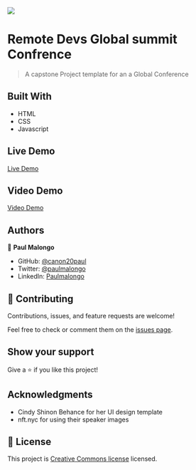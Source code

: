 ![](https://img.shields.io/badge/Microverse-blueviolet)

# Remote Devs Global summit Confrence

> A capstone Project template for an a Global Conference

## Built With

- HTML
- CSS
- Javascript

## Live Demo

[Live Demo]( https://canon20paul.github.io/Capstone-Project-1-Confrence/)

## Video Demo

[Video Demo](https://www.loom.com/share/ba76db2139cb41589aaa105d2649ea1c)

## Authors

👤 **Paul Malongo**

- GitHub: [@canon20paul](https://github.com/canon20paul)
- Twitter: [@paulmalongo](https://twitter.com/paulmalongo)
- LinkedIn: [Paulmalongo](https://linkedin.com/in/paulmalongo)

## 🤝 Contributing

Contributions, issues, and feature requests are welcome!

Feel free to check or comment them on the [issues page](https://github.com/canon20paul/Capstone-Project-1-Confrence).

## Show your support

Give a ⭐️ if you like this project!

## Acknowledgments

- Cindy Shinon Behance for her UI design template
- nft.nyc for using their speaker images

## 📝 License

This project is [ Creative Commons license](https://creativecommons.org/licenses/by-nc/4.0/) licensed.
